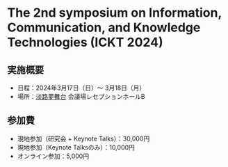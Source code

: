 # The 2nd symposium on Information, Communication, and Knowledge Technologies (ICKT 2024) 

## 実施概要
* 日程：2024年3月17日（日）～ 3月18日（月）
* 場所：[淡路夢舞台](https://www.yumebutai.co.jp) 会議場レセプションホールB

## 参加費
* 現地参加（研究会 + Keynote Talks）：30,000円
* 現地参加（Keynote Talksのみ）：10,000円
* オンライン参加：5,000円
